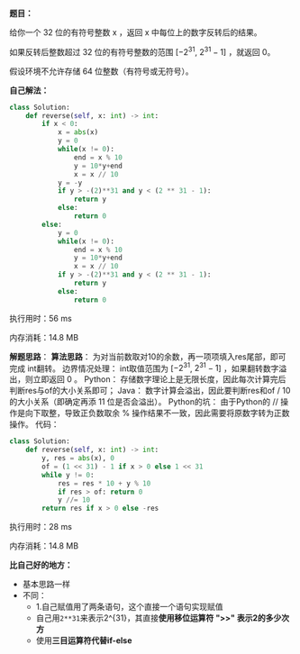 **题目：**

给你一个 32 位的有符号整数 x ，返回 x 中每位上的数字反转后的结果。

如果反转后整数超过 32 位的有符号整数的范围 [$-2^{31}$,  $2^{31}-1$] ，就返回 0。

假设环境不允许存储 64 位整数（有符号或无符号）。

**自己解法：**

```python
class Solution:
    def reverse(self, x: int) -> int:
        if x < 0:
            x = abs(x)
            y = 0
            while(x != 0):
                end = x % 10
                y = 10*y+end
                x = x // 10
            y = -y
            if y > -(2)**31 and y < (2 ** 31 - 1):
                return y
            else:
                return 0
        else:
            y = 0
            while(x != 0):
                end = x % 10
                y = 10*y+end
                x = x // 10
            if y > -(2)**31 and y < (2 ** 31 - 1):
                return y
            else:
                return 0
```

执行用时：56 ms

内存消耗：14.8 MB

**解题思路**：
**算法思路**： 为对当前数取对10的余数，再一项项填入res尾部，即可完成 int翻转。
边界情况处理： int取值范围为  [$-2^{31}$,  $2^{31}-1$]  ，如果翻转数字溢出，则立即返回 0 。
Python： 存储数字理论上是无限长度，因此每次计算完后判断res与of的大小关系即可；
Java： 数字计算会溢出，因此要判断res和of / 10的大小关系（即确定再添 11 位是否会溢出）。
Python的坑： 由于Python的 // 操作是向下取整，导致正负数取余 % 操作结果不一致，因此需要将原数字转为正数操作。
代码：

```python
class Solution:
    def reverse(self, x: int) -> int:
        y, res = abs(x), 0
        of = (1 << 31) - 1 if x > 0 else 1 << 31
        while y != 0:
            res = res * 10 + y % 10
            if res > of: return 0
            y //= 10
        return res if x > 0 else -res
```

执行用时：28 ms

内存消耗：14.8 MB

**比自己好的地方：**

- 基本思路一样
- 不同：
  - 1.自己赋值用了两条语句，这个直接一个语句实现赋值
  - 自己用`2**31`来表示2^{31}，其直接**使用移位运算符  ">>"  表示2的多少次方**
  - 使用**三目运算符代替if-else**